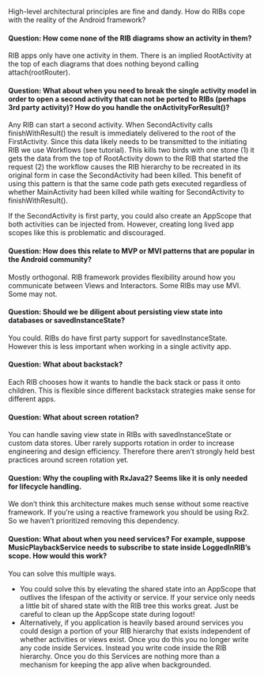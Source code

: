 High-level architectural principles are fine and dandy. How do RIBs cope with the reality of the Android framework?

#### Question: How come none of the RIB diagrams show an activity in them?
RIB apps only have one activity in them. There is an implied RootActivity at the top of each diagrams that does nothing beyond calling attach(rootRouter).

#### Question: What about when you need to break the single activity model in order to open a second activity that can not be ported to RIBs (perhaps 3rd party activity)? How do you handle the onActivityForResult()?
Any RIB can start a second activity. When SecondActivity calls finishWithResult() the result is immediately delivered to the root of the FirstActivity. Since this data likely needs to be transmitted to the initiating RIB we use Workflows (see tutorial). This kills two birds with one stone (1) it gets the data from the top of RootActivity down to the RIB that started the request (2) the workflow causes the RIB hierarchy to be recreated in its original form in case the SecondActivity had been killed. This benefit of using this pattern is that the same code path gets executed regardless of whether MainActivity had been killed while waiting for SecondActivity to finishWithResult().

If the SecondActivity is first party, you could also create an AppScope that both activities can be injected from. However, creating long lived app scopes like this is problematic and discouraged.

#### Question: How does this relate to MVP or MVI patterns that are popular in the Android community?
Mostly orthogonal. RIB framework provides flexibility around how you communicate between Views and Interactors. Some RIBs may use MVI. Some may not.

#### Question: Should we be diligent about persisting view state into databases or savedInstanceState?
You could. RIBs do have first party support for savedInstanceState. However this is less important when working in a single activity app.

#### Question: What about backstack?
Each RIB chooses how it wants to handle the back stack or pass it onto children. This is flexible since different backstack strategies make sense for different apps.

#### Question: What about screen rotation?
You can handle saving view state in RIBs with savedInstanceState or custom data stores. Uber rarely supports rotation in order to increase engineering and design efficiency. Therefore there aren’t strongly held best practices around screen rotation yet.

#### Question: Why the coupling with RxJava2? Seems like it is only needed for lifecycle handling.
We don’t think this architecture makes much sense without some reactive framework. If you’re using a reactive framework you should be using Rx2. So we haven’t prioritized removing this dependency.

#### Question: What about when you need services? For example, suppose MusicPlaybackService needs to subscribe to state inside LoggedInRIB’s scope. How would this work?
You can solve this multiple ways. 
* You could solve this by elevating the shared state into an AppScope that outlives the lifespan of the activity or service. If your service only needs a little bit of shared state with the RIB tree this works great. Just be careful to clean up the AppScope state during logout! 
* Alternatively, if you application is heavily based around services you could design a portion of your RIB hierarchy that exists independent of whether activities or views exist. Once you do this you no longer write any code inside Services. Instead you write code inside the RIB hierarchy. Once you do this Services are nothing more than a mechanism for keeping the app alive when backgrounded.
